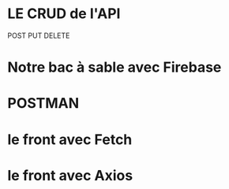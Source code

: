 # LE CRUD de l'API
POST PUT DELETE


# Notre bac à sable avec Firebase

# POSTMAN

# le front avec Fetch

# le front avec Axios
